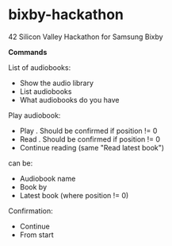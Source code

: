 # bixby-hackathon
42 Silicon Valley Hackathon for Samsung Bixby

**Commands**

List of audiobooks:
* Show the audio library
* List audiobooks
* What audiobooks do you have

Play audiobook:
* Play <book>. Should be confirmed if position != 0
* Read <book>. Should be confirmed if position != 0
* Continue reading (same "Read latest book")

<Book> can be:
* Audiobook name
* Book by <author>
* Latest book (where position != 0)

Confirmation:
* Continue
* From start
